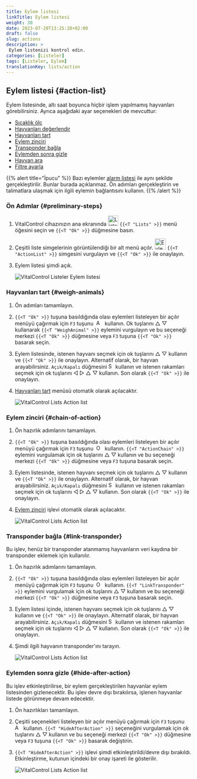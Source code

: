 ```yaml
---
title: Eylem listesi
linkTitle: Eylem listesi
weight: 30
date: 2023-07-28T13:25:28+02:00
draft: false
slug: actions
description: >
 Eylem listenizi kontrol edin.
categories: [Listeler]
tags: [Listeler, Eylem]
translationKey: lists/action
---
```

## Eylem listesi {#action-list}

Eylem listesinde, altı saat boyunca hiçbir işlem yapılmamış hayvanları görebilirsiniz. Ayrıca aşağıdaki ayar seçenekleri de mevcuttur:

- [Sıcaklık ölç](../alarm/#take-temperature)
- [Hayvanları değerlendir](../alarm/#rate-animal)
- [Hayvanları tart](#weigh-animals)
- [Eylem zinciri](#chain-of-action)
- [Transponder bağla](#link-transponder)
- [Eylemden sonra gizle](#hide-after-action)
- [Hayvan ara](../alarm/#search-animal)
- [Filtre ayarla](../alarm/#set-filter)

{{% alert title="İpucu" %}}
Bazı eylemler [alarm listesi](../alarm) ile aynı şekilde gerçekleştirilir. Bunlar burada açıklanmaz. Ön adımları gerçekleştirin ve talimatlara ulaşmak için ilgili eylemin bağlantısını kullanın.
{{% /alert %}}

### Ön Adımlar {#preliminary-steps}

1. VitalControl cihazınızın ana ekranında <img src="/icons/main/lists.svg" width="28" align="bottom" alt="Listeler" />  `{{<T "Lists" >}}` menü öğesini seçin ve `{{<T "Ok" >}}` düğmesine basın.

2. Çeşitli liste simgelerinin görüntülendiği bir alt menü açılır. <img src="/icons/lists/actionlist.svg" width="30" align="bottom" alt="Eylem listesi" /> `{{<T "ActionList" >}}` simgesini vurgulayın ve `{{<T "Ok" >}}` ile onaylayın.

3. Eylem listesi şimdi açık.

   ![VitalControl Listeler Eylem listesi](../images/firststeps3.png "Ön Adımlar")

### Hayvanları tart {#weigh-animals}

1. Ön adımları tamamlayın.

2. `{{<T "Ok" >}}` tuşuna basıldığında olası eylemleri listeleyen bir açılır menüyü çağırmak için `F3` tuşunu &nbsp;<img src="/icons/footer/open-popup.svg" width="15" align="bottom" alt="Açılır menüyü aç" />&nbsp; kullanın. Ok tuşlarını △ ▽ kullanarak `{{<T "WeighAnimal" >}}` eylemini vurgulayın ve bu seçeneği merkezi `{{<T "Ok" >}}` düğmesine veya `F3` tuşuna `{{<T "Ok" >}}` basarak seçin.


3. Eylem listesinde, istenen hayvanı seçmek için ok tuşlarını △ ▽ kullanın ve `{{<T "Ok" >}}` ile onaylayın. Alternatif olarak, bir hayvan arayabilirsiniz. `Açık/Kapalı` düğmesini <img src="/icons/footer/search.svg" width="15" align="bottom" alt="Search" /> kullanın ve istenen rakamları seçmek için ok tuşlarını ◁ ▷ △ ▽ kullanın. Son olarak `{{<T "Ok" >}}` ile onaylayın.

4. [Hayvanları tart](../../actions/record-weight/) menüsü otomatik olarak açılacaktır.

   ![VitalControl Lists Action list](../images/weightanimals.png "Hayvanları tart")

### Eylem zinciri {#chain-of-action}

1. Ön hazırlık adımlarını tamamlayın.

2. `{{<T "Ok" >}}` tuşuna basıldığında olası eylemleri listeleyen bir açılır menüyü çağırmak için `F3` tuşunu &nbsp;<img src="/icons/footer/open-popup.svg" width="15" align="bottom" alt="Open popup" />&nbsp; kullanın. `{{<T "ActionChain" >}}` eylemini vurgulamak için ok tuşlarını △ ▽ kullanın ve bu seçeneği merkezi `{{<T "Ok" >}}` düğmesine veya `F3` tuşuna basarak seçin.

3. Eylem listesinde, istenen hayvanı seçmek için ok tuşlarını △ ▽ kullanın ve `{{<T "Ok" >}}` ile onaylayın. Alternatif olarak, bir hayvan arayabilirsiniz. `Açık/Kapalı` düğmesini <img src="/icons/footer/search.svg" width="15" align="bottom" alt="Search" /> kullanın ve istenen rakamları seçmek için ok tuşlarını ◁ ▷ △ ▽ kullanın. Son olarak `{{<T "Ok" >}}` ile onaylayın.

4. [Eylem zinciri](../../chain-of-actions) işlevi otomatik olarak açılacaktır.

   ![VitalControl Lists Action list](../images/chainofaction.png "Eylem zinciri")

### Transponder bağla {#link-transponder}

Bu işlev, henüz bir transponder atanmamış hayvanların veri kaydına bir transponder eklemek için kullanılır.

1. Ön hazırlık adımlarını tamamlayın.

2. `{{<T "Ok" >}}` tuşuna basıldığında olası eylemleri listeleyen bir açılır menüyü çağırmak için `F3` tuşunu &nbsp;<img src="/icons/footer/open-popup.svg" width="15" align="bottom" alt="Open popup" />&nbsp; kullanın. `{{<T "LinkTransponder" >}}` eylemini vurgulamak için ok tuşlarını △ ▽ kullanın ve bu seçeneği merkezi `{{<T "Ok" >}}` düğmesine veya `F3` tuşuna basarak seçin.


3. Eylem listesi içinde, istenen hayvanı seçmek için ok tuşlarını △ ▽ kullanın ve `{{<T "Ok" >}}` ile onaylayın. Alternatif olarak, bir hayvan arayabilirsiniz. `Açık/Kapalı` düğmesini <img src="/icons/footer/search.svg" width="15" align="bottom" alt="Search" /> kullanın ve istenen rakamları seçmek için ok tuşlarını ◁ ▷ △ ▽ kullanın. Son olarak `{{<T "Ok" >}}` ile onaylayın.

4. Şimdi ilgili hayvanın transponder'ını tarayın.

   ![VitalControl Lists Action list](../images/linktransponder.png "Link transponder")

### Eylemden sonra gizle {#hide-after-action}

Bu işlev etkinleştirilirse, bir eylem gerçekleştirilen hayvanlar eylem listesinden gizlenecektir. Bu işlev devre dışı bırakılırsa, işlenen hayvanlar listede görünmeye devam edecektir.

1. Ön hazırlıkları tamamlayın.

2. Çeşitli seçenekleri listeleyen bir açılır menüyü çağırmak için `F3` tuşunu &nbsp;<img src="/icons/footer/open-popup.svg" width="15" align="bottom" alt="Actions" />&nbsp; kullanın. `{{<T "HideAfterAction" >}}` seçeneğini vurgulamak için ok tuşlarını △ ▽ kullanın ve bu seçeneği merkezi `{{<T "Ok" >}}` düğmesine veya `F3` tuşuna `{{<T "Ok" >}}` basarak değiştirin.

3. `{{<T "HideAfterAction" >}}` işlevi şimdi etkinleştirildi/devre dışı bırakıldı. Etkinleştirme, kutunun içindeki bir onay işareti ile gösterilir.

   ![VitalControl Lists Action list](../images/hideafteraction.png "Hide after action")
